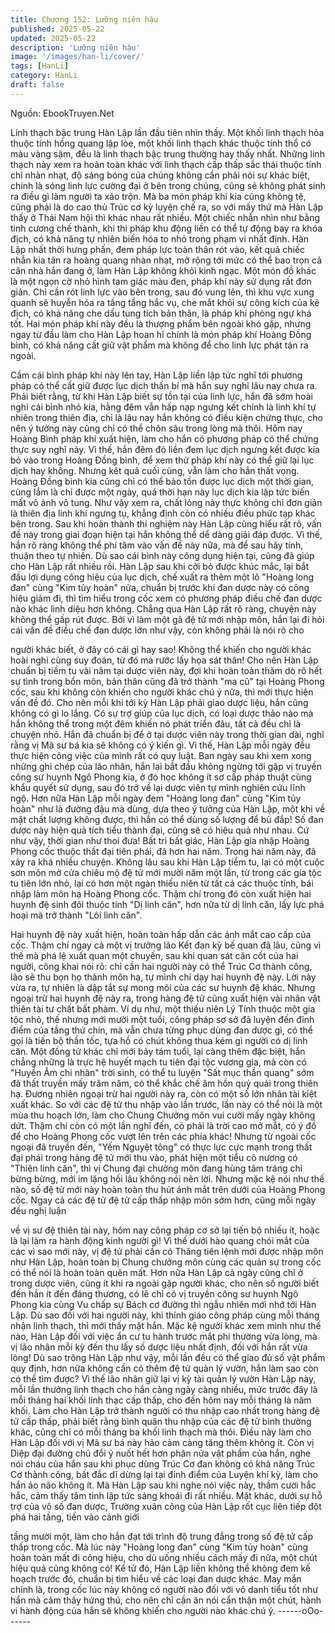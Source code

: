 ```yaml
---
title: Chương 152: Lưỡng niên hậu
published: 2025-05-22
updated: 2025-05-22
description: 'Lưỡng niên hậu'
image: '/images/han-li/cover/'
tags: [HanLi]
category: HanLi
draft: false
---
```


Nguồn: EbookTruyen.Net

Linh thạch bậc trung Hàn Lập lần đầu tiên nhìn thấy. Một khối linh
thạch hỏa thuộc tính hồng quang lập lòe, một khối linh thạch khác
thuộc tính thổ có màu vàng sậm, đều là linh thạch bậc trung
thường hay thấy nhất.
Những linh thạch này xem ra hoàn toàn khác với linh thạch cấp
thấp sắc thái thuộc tính chỉ nhàn nhạt, độ sáng bóng của chúng
không cần phải nói sự khác biệt, chính là sóng linh lực cường đại
ở bên trong chúng, cũng sẽ không phát sinh ra điều gì làm người
ta xáo trộn.
Mà ba món pháp khí kia cũng không tệ, cũng phải là do cao thủ
Trúc cơ kỳ luyện chế ra, so với mấy thứ mà Hàn Lập thấy ở Thái
Nam hội thì khác nhau rất nhiều.
Một chiếc nhẫn nhìn như bằng tinh cương chế thành, khi thi pháp
khu động liền có thể tự động bay ra khóa địch, có khả năng tự
nhiên biến hóa to nhỏ trong phạm vi nhất định. Hàn Lập nhất thời
hưng phấn, đem pháp lực toàn thân rót vào, kết quả chiếc nhẫn
kia tản ra hoàng quang nhàn nhạt, mở rộng tới mức có thể bao
trọn cả căn nhà hắn đang ở, làm Hàn Lập không khỏi kinh ngạc.
Một món đồ khác là một ngọn cờ nhỏ hình tam giác màu đen,
pháp khí này sử dụng rất đơn giản. Chỉ cần rót linh lực vào bên
trong, sau đó vung lên, thì khu vực xung quanh sẽ huyễn hóa ra
tầng tầng hắc vụ, che mắt khỏi sự công kích của kẻ địch, có khả
năng che dấu tung tích bản thân, là pháp khí phòng ngự khá tốt.
Hai món pháp khí này đều là thượng phẩm bên ngoài khó gặp,
nhưng ngay từ đầu làm cho Hàn Lập hoan hỉ chính là món pháp
khí Hoàng Đồng bình, có khả năng cất giữ vật phẩm mà không để
cho linh lực phát tán ra ngoài.

Cầm cái bình pháp khí này lên tay, Hàn Lập liền lập tức nghĩ tới
phương pháp có thể cất giữ được lục dịch thần bí mà hắn suy
nghĩ lâu nay chưa ra.
Phải biết rằng, từ khi Hàn Lập biết sự tồn tại của linh lực, hắn đã
sớm hoài nghi cái bình nhỏ kia, hằng đêm vẫn hấp nạp ngưng kết
chính là linh khí tự nhiên trong thiên địa, chỉ là lâu nay hắn không
có điều kiện chứng thực, cho nên ý tưởng này cũng chỉ có thể
chôn sâu trong lòng mà thôi.
Hôm nay Hoàng Bình pháp khí xuất hiện, làm cho hắn có phương
pháp có thể chứng thực suy nghĩ này. Vì thế, hắn đêm đó liền
đem lục dịch ngưng kết được kia bỏ vào trong Hoàng Đồng bình,
để xem thử pháp khí này có thể giữ lại lục dịch hay không.
Nhưng kêt quả cuối cùng, vẫn làm cho hắn thất vọng.
Hoàng Đồng bình kia cũng chỉ có thể bảo tồn được lục dịch một
thời gian, cùng lắm là chỉ được một ngày, quá thời hạn này lục
dịch kia lập tức biến mất vô ảnh vô tung. Như vậy xem ra, chất
lỏng này thực không chỉ đơn giản là thiên địa linh khí ngưng tụ,
khẳng định còn có nhiều điều phức tạp khác bên trong.
Sau khi hoàn thành thí nghiệm này Hàn Lập cũng hiểu rất rõ, vấn
đề này trong giai đoạn hiện tại hắn không thể dể dàng giải đáp
được. Vì thế, hắn rõ ràng không thể phí tâm vào vấn đề này nữa,
mà để sau hãy tính, thuận theo tự nhiên. Dù sao cái bình này
công dụng hiện tại, cũng đã giúp cho Hàn Lập rất nhiều rồi.
Hàn Lập sau khi cởi bỏ được khúc mắc, lại bắt đầu lợi dụng công
hiệu của lục dịch, chế xuất ra thêm một lô "Hoàng long đan" cùng
"Kim tủy hoàn" nữa, chuẩn bị trước khi đan dược này có công
hiệu giảm đi, thì tìm hiểu trong cốc xem có phương pháp điều chế
đan dược nào khác linh diệu hơn không.
Chẳng qua Hàn Lập rất rõ ràng, chuyện này không thể gấp rút
được.
Bởi vì làm một gã đệ tử mới nhập môn, hắn lại đi hỏi cái vấn đề
điều chế đan dược lớn như vậy, còn không phải là nói rõ cho

người khác biết, ở đây có cái gì hay sao! Không thể khiến cho
người khác hoài nghi cùng suy đoán, từ đó mà rước lấy họa sát
thân!
Cho nên Hàn Lập chuẩn bị tiềm tu vài năm tại dược viên này, đợi
khi hoàn toàn thăm dò rõ hết sự tình trong bổn môn, bản thân
cũng đã trở thành "ma cũ" tại Hoàng Phong cốc, sau khi không
còn khiến cho người khác chú ý nữa, thì mới thực hiện vấn đề đó.
Cho nên mỗi khi tới kỳ Hàn Lập phải giao dược liệu, hắn cũng
không có gì lo lắng. Có sự trợ giúp của lục dịch, có loại dược thảo
nào mà hắn không thể trong một đêm khiến nó phát triển đâu, tất
cả đều chỉ là chuyện nhỏ. Hắn đã chuẩn bị để ở tại dược viên này
trong thời gian dài, nghĩ rằng vị Mã sư bá kia sẽ không có ý kiến
gì.
Vì thế, Hàn Lập mỗi ngày đều thực hiện công việc của mình rất có
quy luật.
Ban ngày sau khi xem xong những ghi chép của lão nhân, hắn lại
bắt đầu không ngừng tới gặp vị truyền công sư huynh Ngô Phong
kia, ở đó học không ít sơ cấp pháp thuật cùng khẩu quyết sử
dụng, sau đó trở về lại dược viên tự mình nghiên cứu lĩnh ngộ.
Hơn nữa Hàn Lập mỗi ngày đem "Hoàng long đan" cùng "Kim tủy
hoàn" như là đường đậu mà dùng, dựa theo ý tưởng của Hàn
Lập, một khi về mặt chất lượng không được, thì hắn có thể dùng
số lượng để bù đắp! Số đan dược này hiện quả tích tiểu thành
đại, cũng sẽ có hiệu quả như nhau.
Cứ như vậy, thời gian như thoi đưa! Bất tri bất giác, Hàn Lập gia
nhập Hoàng Phong cốc thuộc thất đại tiên phái, đã hơn hai năm.
Trong hai năm này, đã xảy ra khá nhiều chuyện. Không lâu sau
khi Hàn Lập tiềm tu, lại có một cuộc sơn môn mở cửa chiêu mộ
đệ tử mới mười năm một lần, từ trong các gia tộc tu tiên lớn nhỏ,
lại có hơn một ngàn thiếu niên từ tất cả các thuộc tính, bái nhập
làm môn hạ Hoàng Phong cốc. Thậm chí trong đó còn xuất hiện
hai huynh đệ sinh đôi thuộc tính "Dị linh căn", hơn nữa từ dị linh
căn, lấy lực phá hoại mà trở thành "Lôi linh căn".

Hai huynh đệ này xuất hiện, hoàn toàn hấp dẫn các ánh mắt cao
cấp của cốc. Thậm chí ngay cả một vị trưởng lão Kết đan kỳ bế
quan đã lâu, cũng vì thế mà phá lệ xuất quan một chuyến, sau khi
quan sát căn cốt của hai người, công khai nói rõ: chỉ cần hai
người này có thể Trúc Cơ thành công, lão sẽ thu bọn họ thành
môn hạ, tự mình chỉ dạy hai huynh đệ này.
Lời này vừa ra, tự nhiên là dập tắt sự mong mỏi của các sư
huynh đệ khác. Nhưng ngoại trừ hai huynh đệ này ra, trong hàng
đệ tử cũng xuất hiện vài nhân vật thiên tài tư chất bất phàm.
Ví dụ như, một thiếu niên Lý Tính thuộc một gia tộc nhỏ, thế
nhưng mới mười một tuổi, công pháp sơ sở đã luyện đến đỉnh
điểm của tầng thứ chín, mà vẫn chưa từng phục dùng đan dược
gì, có thể gọi là tiến bộ thần tốc, tựa hồ có chút không thua kém gì
người có dị linh căn.
Một đồng tử khác chỉ mới bảy tám tuổi, lại càng thêm đặc biệt,
hắn chẳng những là trực hệ huyết mạch tu tiên đại tộc vương gia,
mà còn có "Huyền Âm chi nhãn" trời sinh, có thể tu luyện "Sất
mục thần quang" sớm đã thất truyền mấy trăm năm, có thể khắc
chế âm hồn quỷ quái trong thiên hạ.
Đương nhiên ngoại trừ hai người này ra, còn có một số lớn nhân
tài kiệt xuất khác. So với các đệ tử thu nhập vào lần trước, lần
này có thể nói là một mùa thu hoạch lớn, làm cho Chung Chưởng
môn vui cười mấy ngày không dứt. Thậm chí còn có một lần nghĩ
đến, có phải là trời cao mở mắt, có ý đồ để cho Hoàng Phong cốc
vượt lên trên các phía khác!
Nhưng từ ngoài cốc ngoại đã truyền đến, "Yếm Nguyệt tông" có
thực lực cực mạnh trong thất đại phái trong hàng đệ tử mới thu
vào, phát hiện một tiểu cô nương có "Thiên linh căn", thì vị Chung
đại chưởng môn đang hùng tâm tráng chỉ bừng bừng, mới im
lặng hồi lâu không nói nên lời.
Nhưng mặc kệ nói như thế nào, số đệ tử mới này hoàn toàn thu
hút ánh mắt trên dưới của Hoàng Phong cốc. Ngay cả các đệ tử
đệ tử cấp thấp nhập môn sớm hơn, cũng mỗi ngày đều nghị luận

về vị sư đệ thiên tài này, hôm nay công pháp cơ sở lại tiến bộ
nhiều ít, hoặc là lại làm ra hành động kinh người gì!
Vì thế dưới hào quang chói mắt của các vì sao mới này, vị đệ tử
phải cần có Thăng tiên lệnh mới được nhập môn như Hàn Lập,
hoàn toàn bị Chung chưởng môn cùng các quản sự trong cốc có
thể nói là hoàn toàn quên mất.
Hơn nữa Hàn Lập cả ngày cũng chỉ ở trong dược viên, cũng ít khi
ra ngoài gặp người khác, cho nên số người biết đến hắn ít đến
đáng thương, có lẽ chỉ có vị truyền công sư huynh Ngô Phong kia
cùng Vu chấp sự Bách cơ đường thì ngẫu nhiên mới nhớ tới Hàn
Lập. Dù sao đối với hai người này, khi thỉnh giáo công pháp cùng
mỗi tháng nhận linh thạch, thì mới thấy mặt hắn.
Mặc kệ người khác xem mình như thế nào, Hàn Lập đối với việc
ẩn cư tu hành trước mắt phi thường vừa lòng, mà vị lão nhân mỗi
kỳ đến thu lấy số dược liệu nhất định, đối với hắn rất vừa lòng! Dù
sao trông Hàn Lập như vậy, mỗi lần đều có thể giao đủ số vật
phẩm quy định, hơn nữa không cần có thêm đệ tử quản lý vườn,
hắn làm sao còn có thể tìm được?
Vì thế lão nhân giữ lại vị kỳ tài quản lý vườn Hàn Lập này, mỗi lần
thưởng linh thạch cho hắn càng ngày càng nhiều, mức trước đây
là mỗi tháng hai khối linh thạc cấp thấp, cho đến hôm nay mỗi
tháng là năm khối. Làm cho Hàn Lập trở thành người có thu nhập
cao nhất trong hàng đệ tử cấp thấp, phải biết rằng bình quân thu
nhập của các đệ tử bình thường khác, cũng chỉ có mỗi tháng ba
khối linh thạch mà thôi. Điều này làm cho Hàn Lập đối với vị Mã
sư bá này hảo cảm càng tăng thêm không ít.
Còn vị Diệp đại đường chủ đổi ý nuốt hết hơn phân nửa vật phẩm
của hắn, nghe nói cháu của hắn sau khi phục dùng Trúc Cơ đan
không có khả năng Trúc Cơ thành công, bất đắc dĩ dừng lại tại
đỉnh điểm của Luyện khí kỳ, làm cho hắn ảo não không ít. Mà Hàn
Lập sau khi nghe nói việc này, thầm cười hắc hắc, cảm thấy tâm
tình lập tức sảng khoái đi rất nhiều.
Mặt khác, dưới sự hỗ trợ của vô số đan dược, Trường xuân công
của Hàn Lập rốt cục liên tiếp đột phá hai tầng, tiến vào cảnh giới

tầng mười một, làm cho hắn đạt tới trình độ trung đẳng trong số
đệ tử cấp thấp trong cốc. Mà lúc này "Hoàng long đan" cùng "Kim
tủy hoàn" cũng hoàn toàn mất đi công hiệu, cho dù uống nhiều
cách mấy đi nữa, một chút hiệu quả cũng không có!
Kể từ đó, Hàn Lập liền không thể không đem kế hoạch trước đó,
chuẩn bị tìm hiểu về các loại đan dược khác.
May mắn chính là, trong cốc lúc này không có người nào đối với
vô danh tiểu tốt như hắn mà cảm thấy hứng thú, cho nên chỉ cần
ăn nói cẩn thận một chút, hành vi hành động của hắn sẽ không
khiến cho người nào khác chú ý.
------oOo------
